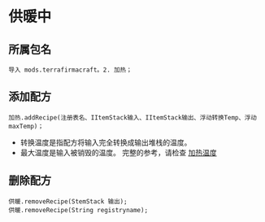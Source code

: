 # 供暖中

## 所属包名
```zenscript
导入 mods.terrafirmacraft。2. 加热；
```

## 添加配方

```zenscript
加热.addRecipe(注册表名、IItemStack输入、IItemStack输出、浮动转换Temp、浮动maxTemp)；
```
- 转换温度是指配方将输入完全转换成输出堆栈的温度。
- 最大温度是输入被销毁的温度。 完整的参考，请检查 [加热温度](/Mods/Terrafirmacraft/HeatingTemperatures)

## 删除配方

```zenscript
供暖.removeRecipe(StemStack 输出);
供暖.removeRecipe(String registryname);
```